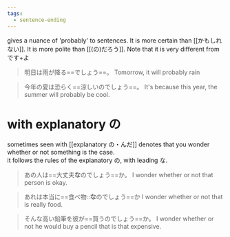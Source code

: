 ```yaml
---
tags:
  - sentence-ending
---
```

gives a nuance of 'probably' to sentences. 
It is more certain than [[かもしれない]].
It is more polite than [[(の)だろう]].
Note that it is very different from です+よ

>明日は雨が降る==でしょう==。
>Tomorrow, it will probably rain

>今年の夏は恐らく==涼しいのでしょう==。
>It's because this year, the summer will probably be cool.

# with explanatory の
sometimes seen with [[explanatory の・んだ]]
denotes that you wonder whether or not something is the case.  
it follows the rules of the explanatory の, with leading な.  

>あの人は==大丈夫**な**のでしょう==か。
>I wonder whether or not that person is okay. 

>あれは本当に==食べ物::**な**のでしょう==か
>I wonder whether or not that is really food.

>そんな高い鉛筆を彼が==買うのでしょう==か。
>I wonder whether or not he would buy a pencil that is that expensive.